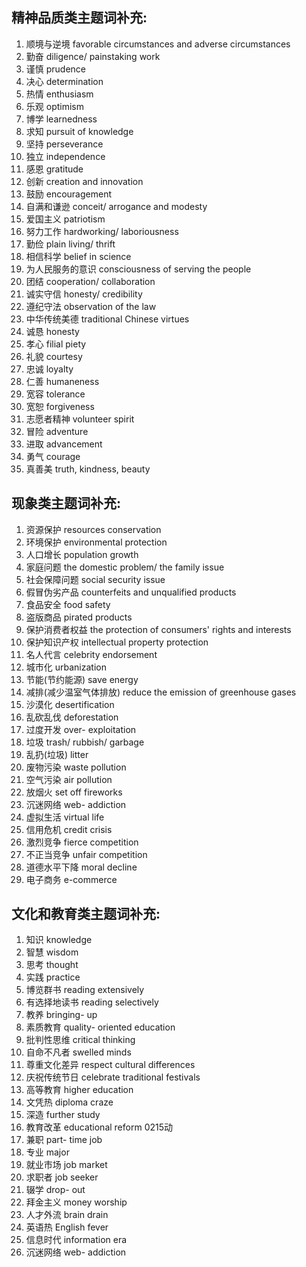 ## 精神品质类主题词补充:
1. 顺境与逆境 favorable circumstances and adverse circumstances
2. 勤奋 diligence/ painstaking work
3. 谨慎 prudence
4. 决心 determination
5. 热情 enthusiasm
6. 乐观 optimism
7. 博学 learnedness
8. 求知 pursuit of knowledge
9. 坚持 perseverance
10. 独立 independence
11. 感恩 gratitude
12. 创新 creation and innovation
13. 鼓励 encouragement
14. 自满和谦逊 conceit/ arrogance and modesty
15. 爱国主义 patriotism
16. 努力工作 hardworking/ laboriousness
17. 勤俭 plain living/ thrift
18. 相信科学 belief in science
19. 为人民服务的意识 consciousness of serving the people
20. 团结 cooperation/ collaboration
21. 诚实守信 honesty/ credibility
22. 遵纪守法 observation of the law
23. 中华传统美德 traditional Chinese virtues
24. 诚恳 honesty
25. 孝心 filial piety
26. 礼貌 courtesy
27. 忠诚 loyalty
28. 仁善 humaneness
29. 宽容 tolerance
30. 宽恕 forgiveness
31. 志愿者精神 volunteer spirit
32. 冒险 adventure
33. 进取 advancement
34. 勇气 courage
35. 真善美 truth, kindness, beauty
## 现象类主题词补充:
1. 资源保护 resources conservation
2. 环境保护 environmental protection
3. 人口增长 population growth
4. 家庭问题 the domestic problem/ the family issue
5. 社会保障问题 social security issue
6. 假冒伪劣产品 counterfeits and unqualified products
7. 食品安全 food safety
8. 盗版商品 pirated products
9. 保护消费者权益 the protection of consumers' rights and interests
10. 保护知识产权 intellectual property protection
11. 名人代言 celebrity endorsement
12. 城市化 urbanization
13. 节能(节约能源) save energy
14. 减排(减少温室气体排放) reduce the emission of greenhouse gases
15. 沙漠化 desertification
16. 乱砍乱伐 deforestation
17. 过度开发 over- exploitation
18. 垃圾 trash/ rubbish/ garbage
19. 乱扔(垃圾) litter
20. 废物污染 waste pollution
21. 空气污染 air pollution
22. 放烟火 set off fireworks
23. 沉迷网络 web- addiction
24. 虚拟生活 virtual life
25. 信用危机 credit crisis
26. 激烈竞争 fierce competition
27. 不正当竞争 unfair competition
28. 道德水平下降 moral decline
29. 电子商务 e-commerce
## 文化和教育类主题词补充:
1. 知识 knowledge
2. 智慧 wisdom
3. 思考 thought
4. 实践 practice
5. 博览群书 reading extensively
6. 有选择地读书 reading selectively
7. 教养 bringing- up
8. 素质教育 quality- oriented education
9. 批判性思维 critical thinking
10. 自命不凡者 swelled minds
11. 尊重文化差异 respect cultural differences
12. 庆祝传统节日 celebrate traditional festivals
13. 高等教育 higher education
14. 文凭热 diploma craze
15. 深造 further study
16. 教育改革 educational reform 0215动
17. 兼职 part- time job
18. 专业 major
19. 就业市场 job market
20. 求职者 job seeker
21. 辍学 drop- out
22. 拜金主义 money worship
23. 人才外流 brain drain
24. 英语热 English fever
25. 信息时代 information era
26. 沉迷网络 web- addiction
